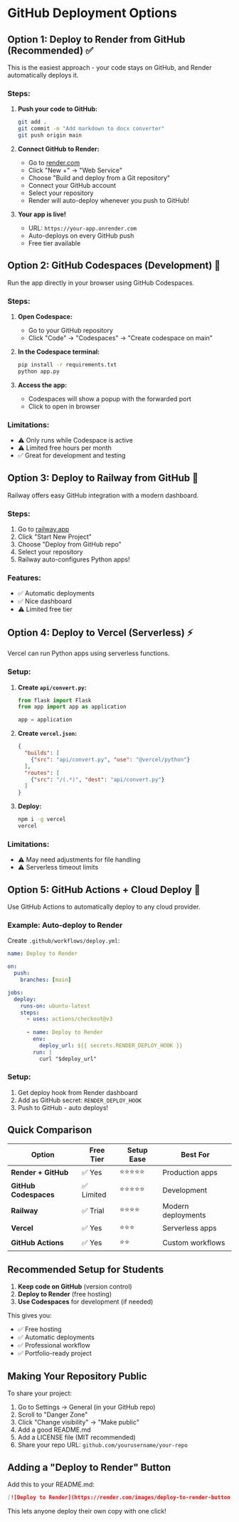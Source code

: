 # GitHub Deployment Options

## Option 1: Deploy to Render from GitHub (Recommended) ✅

This is the easiest approach - your code stays on GitHub, and Render automatically deploys it.

### Steps:
1. **Push your code to GitHub:**
   ```bash
   git add .
   git commit -m "Add markdown to docx converter"
   git push origin main
   ```

2. **Connect GitHub to Render:**
   - Go to [render.com](https://render.com)
   - Click "New +" → "Web Service"
   - Choose "Build and deploy from a Git repository"
   - Connect your GitHub account
   - Select your repository
   - Render will auto-deploy whenever you push to GitHub!

3. **Your app is live!**
   - URL: `https://your-app.onrender.com`
   - Auto-deploys on every GitHub push
   - Free tier available

## Option 2: GitHub Codespaces (Development) 🚀

Run the app directly in your browser using GitHub Codespaces.

### Steps:
1. **Open Codespace:**
   - Go to your GitHub repository
   - Click "Code" → "Codespaces" → "Create codespace on main"

2. **In the Codespace terminal:**
   ```bash
   pip install -r requirements.txt
   python app.py
   ```

3. **Access the app:**
   - Codespaces will show a popup with the forwarded port
   - Click to open in browser

### Limitations:
- ⚠️ Only runs while Codespace is active
- ⚠️ Limited free hours per month
- ✅ Great for development and testing

## Option 3: Deploy to Railway from GitHub 🚂

Railway offers easy GitHub integration with a modern dashboard.

### Steps:
1. Go to [railway.app](https://railway.app)
2. Click "Start New Project"
3. Choose "Deploy from GitHub repo"
4. Select your repository
5. Railway auto-configures Python apps!

### Features:
- ✅ Automatic deployments
- ✅ Nice dashboard
- ⚠️ Limited free tier

## Option 4: Deploy to Vercel (Serverless) ⚡

Vercel can run Python apps using serverless functions.

### Setup:
1. **Create `api/convert.py`:**
   ```python
   from flask import Flask
   from app import app as application
   
   app = application
   ```

2. **Create `vercel.json`:**
   ```json
   {
     "builds": [
       {"src": "api/convert.py", "use": "@vercel/python"}
     ],
     "routes": [
       {"src": "/(.*)", "dest": "api/convert.py"}
     ]
   }
   ```

3. **Deploy:**
   ```bash
   npm i -g vercel
   vercel
   ```

### Limitations:
- ⚠️ May need adjustments for file handling
- ⚠️ Serverless timeout limits

## Option 5: GitHub Actions + Cloud Deploy 🔧

Use GitHub Actions to automatically deploy to any cloud provider.

### Example: Auto-deploy to Render

Create `.github/workflows/deploy.yml`:

```yaml
name: Deploy to Render

on:
  push:
    branches: [main]

jobs:
  deploy:
    runs-on: ubuntu-latest
    steps:
      - uses: actions/checkout@v3
      
      - name: Deploy to Render
        env:
          deploy_url: ${{ secrets.RENDER_DEPLOY_HOOK }}
        run: |
          curl "$deploy_url"
```

### Setup:
1. Get deploy hook from Render dashboard
2. Add as GitHub secret: `RENDER_DEPLOY_HOOK`
3. Push to GitHub - auto deploys!

## Quick Comparison

| Option | Free Tier | Setup Ease | Best For |
|--------|-----------|------------|----------|
| **Render + GitHub** | ✅ Yes | ⭐⭐⭐⭐⭐ | Production apps |
| **GitHub Codespaces** | ✅ Limited | ⭐⭐⭐⭐⭐ | Development |
| **Railway** | ✅ Trial | ⭐⭐⭐⭐ | Modern deployments |
| **Vercel** | ✅ Yes | ⭐⭐⭐ | Serverless apps |
| **GitHub Actions** | ✅ Yes | ⭐⭐ | Custom workflows |

## Recommended Setup for Students

1. **Keep code on GitHub** (version control)
2. **Deploy to Render** (free hosting)
3. **Use Codespaces** for development (if needed)

This gives you:
- ✅ Free hosting
- ✅ Automatic deployments
- ✅ Professional workflow
- ✅ Portfolio-ready project

## Making Your Repository Public

To share your project:

1. Go to Settings → General (in your GitHub repo)
2. Scroll to "Danger Zone"
3. Click "Change visibility" → "Make public"
4. Add a good README.md
5. Add a LICENSE file (MIT recommended)
6. Share your repo URL: `github.com/yourusername/your-repo`

## Adding a "Deploy to Render" Button

Add this to your README.md:

```markdown
[![Deploy to Render](https://render.com/images/deploy-to-render-button.svg)](https://render.com/deploy?repo=https://github.com/yourusername/your-repo)
```

This lets anyone deploy their own copy with one click!
